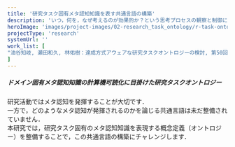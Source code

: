 ```yaml
---
title: '研究タスク固有メタ認知知識を表す共通言語の構築'
description: 'いつ，何を，なぜ考えるのが効果的か？という思考プロセスの観察と制御に関する知識．こうしたメタ認知知識は，メタ認知に係る学習支援システムではこれまでも暗黙的に用いられてきました．一方で，ドメインに入り込んだレベルのメタ認知知識を計算機システムが陽に捉えて介入する仕組みは未だありません．ドメイン固有メタ認知知識を計算機システムが理解できるようなオントロジーの構築やこれを用いた知的活動支援システムの開発に取り組んでいます．'
heroImage: 'images/project-images/02-research_task_ontology/r-task-ontology.png'
projectType: 'research'
systemUrl: ''
work_list: [
"油谷知岐, 瀬田和久, 林佑樹：達成方式アウェアな研究タスクオントロジーの検討, 第50回教育システム情報学会全国大会予稿集, pp.259-260, (2025).",
]
---
```



<!------ 事例1 ------->
<div class="indentContent">
<h5 class="indentContentTitle">ドメイン固有メタ認知知識の計算機可読化に目掛けた研究タスクオントロジー</h5>
研究活動ではメタ認知を発揮することが大切です．<br />
一方で，どのようなメタ認知が発揮されるのかを論じる共通言語は未だ整備されていません．<br />
本研究では，研究タスク固有のメタ認知知識を表現する概念定義（オントロジー）を整備することで，この共通言語の構築にチャレンジします．

</div>
